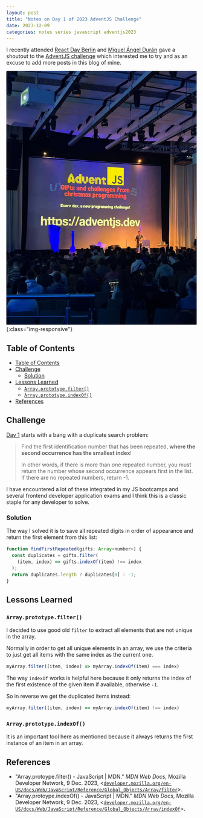 ```yaml
---
layout: post
title: "Notes on Day 1 of 2023 AdventJS Challenge"
date: 2023-12-09
categories: notes series javascript adventjs2023
---
```


I recently attended [React Day Berlin](https://reactday.berlin/) and [Miguel Ángel Durán](https://github.com/midudev) gave a shoutout to the [AdventJS challenge](https://adventjs.dev/) which interested me to try and as an excuse to add more posts in this blog of mine.

![Miguel Ángel Durán](/images/posts/2023-12-09-notes-on-day-1-of-2023-adventjs-challenge/react-day-berlin-miguel-angel-duran.jpeg){:class="img-responsive"}

## Table of Contents
- [Table of Contents](#table-of-contents)
- [Challenge](#challenge)
  - [Solution](#solution)
- [Lessons Learned](#lessons-learned)
  - [`Array.prototype.filter()`](#arrayprototypefilter)
  - [`Array.prototype.indexOf()`](#arrayprototypeindexof)
- [References](#references)


## Challenge

[Day 1](https://adventjs.dev/challenges/2023/1) starts with a bang with a duplicate search problem:

> Find the first identification number that has been repeated, **where the second occurrence has the smallest index**!
> 
> In other words, if there is more than one repeated number, you must return the number whose second occurrence appears first in the list. If there are no repeated numbers, return -1.

I have encountered a lot of these integrated in my JS bootcamps and several frontend developer application exams and I think this is a classic staple for any developer to solve.

### Solution

The way I solved it is to save all repeated digits in order of appearance and return the first element from this list:

~~~ javascript
function findFirstRepeated(gifts: Array<number>) {
  const duplicates = gifts.filter(
    (item, index) => gifts.indexOf(item) !== index
  );
  return duplicates.length ? duplicates[0] : -1;
}
~~~

## Lessons Learned

### `Array.prototype.filter()`

I decided to use good old `filter` to extract all elements that are not unique in the array.

Normally in order to get all unique elements in an array, we use the criteria to just get all items with the same index as the current one.

~~~ javascript
myArray.filter((item, index) => myArray.indexOf(item) === index)
~~~

The way `indexOf` works is helpful here because it only returns the index of the first existence of the given item if available, otherwise `-1`.

So in reverse we get the duplicated items instead:

~~~ javascript
myArray.filter((item, index) => myArray.indexOf(item) !== index)
~~~

### `Array.prototype.indexOf()`

It is an important tool here as mentioned because it always returns the first instance of an item in an array.

## References

- "Array.protoype.filter() - JavaScript \| MDN." _MDN Web Docs_, Mozilla Developer Network, 9 Dec. 2023, <[`developer.mozilla.org/en-US/docs/Web/JavaScript/Reference/Global_Objects/Array/filter`](https://developer.mozilla.org/en-US/docs/Web/JavaScript/Reference/Global_Objects/Array/filter)>.
- "Array.protoype.indexOf() - JavaScript \| MDN." _MDN Web Docs_, Mozilla Developer Network, 9 Dec. 2023, <[`developer.mozilla.org/en-US/docs/Web/JavaScript/Reference/Global_Objects/Array/indexOf`](https://developer.mozilla.org/en-US/docs/Web/JavaScript/Reference/Global_Objects/Array/indexOf)>.